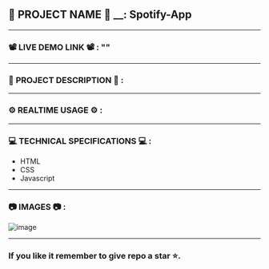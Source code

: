 ## 💼 __PROJECT__ __NAME__ 💼 __: Spotify-App
---------------------------------------------------------------------------------------------------------------
### 📽️ __LIVE__ __DEMO__ __LINK__ 📽️ __:__ ""
---------------------------------------------------------------------------------------------------------------
### 📄 __PROJECT__ DESCRIPTION 📄 __:__ 
---------------------------------------------------------------------------------------------------------------
### ⚙️ __REALTIME__ USAGE ⚙️ __:__ 
---------------------------------------------------------------------------------------------------------------
### 💻 __TECHNICAL__ SPECIFICATIONS 💻 __:__
* HTML
* CSS
* Javascript
---------------------------------------------------------------------------------------------------------------
### 📷 __IMAGES__ 📷 __:__
![image](https://github.com/AdityaBK1/Spotify-App/assets/131005390/a42b02b6-ec47-4188-a6b4-82db2088c8ca)

---------------------------------------------------------------------------------------------------------------
### If you like it remember to give repo a star ⭐.
